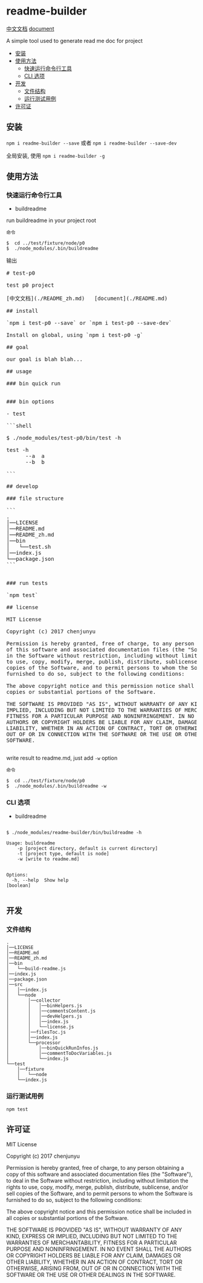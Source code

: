 # readme-builder
[中文文档](./README_zh.md)   [document](./README.md)

 A simple tool used to generate read me doc for project
- [安装](#%E5%AE%89%E8%A3%85)
- [使用方法](#%E4%BD%BF%E7%94%A8%E6%96%B9%E6%B3%95)
  * [快速运行命令行工具](#%E5%BF%AB%E9%80%9F%E8%BF%90%E8%A1%8C%E5%91%BD%E4%BB%A4%E8%A1%8C%E5%B7%A5%E5%85%B7)
  * [CLI 选项](#cli-%E9%80%89%E9%A1%B9)
- [开发](#%E5%BC%80%E5%8F%91)
  * [文件结构](#%E6%96%87%E4%BB%B6%E7%BB%93%E6%9E%84)
  * [运行测试用例](#%E8%BF%90%E8%A1%8C%E6%B5%8B%E8%AF%95%E7%94%A8%E4%BE%8B)
- [许可证](#%E8%AE%B8%E5%8F%AF%E8%AF%81)

## 安装

`npm i readme-builder --save` 或者 `npm i readme-builder --save-dev`

全局安装, 使用 `npm i readme-builder -g`



## 使用方法

### 快速运行命令行工具

- buildreadme

run buildreadme in your project root


```shell
命令

$  cd ../test/fixture/node/p0
$  ./node_modules/.bin/buildreadme
```

<pre>
输出

<span># test-p0</span>
<span></span>
<span>test p0 project</span>
<span></span>
<span>[中文文档](./README_zh.md)   [document](./README.md)</span>
<span></span>
<span>## install</span>
<span></span>
<span>`npm i test-p0 --save` or `npm i test-p0 --save-dev`</span>
<span></span>
<span>Install on global, using `npm i test-p0 -g`</span>
<span></span>
<span>## goal</span>
<span></span>
<span>our goal is blah blah...</span>
<span></span>
<span>## usage</span>
<span></span>
<span>### bin quick run</span>
<span></span>
<span></span>
<span>### bin options</span>
<span></span>
<span>- test</span>
<span></span>
<span>```shell</span>
<span></span>
<span>$ ./node_modules/test-p0/bin/test -h</span>
<span></span>
<span>test -h</span>
<span>      --a  a</span>
<span>      --b  b</span>
<span></span>
<span>```</span>
<span></span>
<span>## develop</span>
<span></span>
<span>### file structure</span>
<span></span>
<span>```</span>
<span>.</span>
<span>│──LICENSE</span>
<span>│──README.md</span>
<span>│──README_zh.md</span>
<span>│──bin</span>
<span>│   └──test.sh</span>
<span>│──index.js</span>
<span>└──package.json </span>
<span>```</span>
<span></span>
<span></span>
<span>### run tests</span>
<span></span>
<span>`npm test`</span>
<span></span>
<span>## license</span>
<span></span>
<span>MIT License</span>
<span></span>
<span>Copyright (c) 2017 chenjunyu</span>
<span></span>
<span>Permission is hereby granted, free of charge, to any person obtaining a copy</span>
<span>of this software and associated documentation files (the "Software"), to deal</span>
<span>in the Software without restriction, including without limitation the rights</span>
<span>to use, copy, modify, merge, publish, distribute, sublicense, and/or sell</span>
<span>copies of the Software, and to permit persons to whom the Software is</span>
<span>furnished to do so, subject to the following conditions:</span>
<span></span>
<span>The above copyright notice and this permission notice shall be included in all</span>
<span>copies or substantial portions of the Software.</span>
<span></span>
<span>THE SOFTWARE IS PROVIDED "AS IS", WITHOUT WARRANTY OF ANY KIND, EXPRESS OR</span>
<span>IMPLIED, INCLUDING BUT NOT LIMITED TO THE WARRANTIES OF MERCHANTABILITY,</span>
<span>FITNESS FOR A PARTICULAR PURPOSE AND NONINFRINGEMENT. IN NO EVENT SHALL THE</span>
<span>AUTHORS OR COPYRIGHT HOLDERS BE LIABLE FOR ANY CLAIM, DAMAGES OR OTHER</span>
<span>LIABILITY, WHETHER IN AN ACTION OF CONTRACT, TORT OR OTHERWISE, ARISING FROM,</span>
<span>OUT OF OR IN CONNECTION WITH THE SOFTWARE OR THE USE OR OTHER DEALINGS IN THE</span>
<span>SOFTWARE.</span>

</pre>


write result to readme.md, just add `-w` option


```shell
命令

$  cd ../test/fixture/node/p0
$  ./node_modules/.bin/buildreadme -w
```




### CLI 选项

- buildreadme

```shell

$ ./node_modules/readme-builder/bin/buildreadme -h

Usage: buildreadme
    -p [project directory, default is current directory]
    -t [project type, default is node]
    -w [write to readme.md]


Options:
  -h, --help  Show help                                                [boolean]


```

## 开发

### 文件结构

```
.
│──LICENSE
│──README.md
│──README_zh.md
│──bin
│   └──build-readme.js
│──index.js
│──package.json
│──src
│   │──index.js
│   └──node
│       │──collector
│       │   │──binHelpers.js
│       │   │──commentsContent.js
│       │   │──devHelpers.js
│       │   │──index.js
│       │   └──license.js
│       │──filesToc.js
│       │──index.js
│       └──processor
│           │──binQuickRunInfos.js
│           │──commentToDocVariables.js
│           └──index.js
└──test
    │──fixture
    │   └──node
    └──index.js 
```


### 运行测试用例

`npm test`

## 许可证

MIT License

Copyright (c) 2017 chenjunyu

Permission is hereby granted, free of charge, to any person obtaining a copy
of this software and associated documentation files (the "Software"), to deal
in the Software without restriction, including without limitation the rights
to use, copy, modify, merge, publish, distribute, sublicense, and/or sell
copies of the Software, and to permit persons to whom the Software is
furnished to do so, subject to the following conditions:

The above copyright notice and this permission notice shall be included in all
copies or substantial portions of the Software.

THE SOFTWARE IS PROVIDED "AS IS", WITHOUT WARRANTY OF ANY KIND, EXPRESS OR
IMPLIED, INCLUDING BUT NOT LIMITED TO THE WARRANTIES OF MERCHANTABILITY,
FITNESS FOR A PARTICULAR PURPOSE AND NONINFRINGEMENT. IN NO EVENT SHALL THE
AUTHORS OR COPYRIGHT HOLDERS BE LIABLE FOR ANY CLAIM, DAMAGES OR OTHER
LIABILITY, WHETHER IN AN ACTION OF CONTRACT, TORT OR OTHERWISE, ARISING FROM,
OUT OF OR IN CONNECTION WITH THE SOFTWARE OR THE USE OR OTHER DEALINGS IN THE
SOFTWARE.

